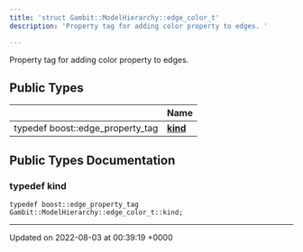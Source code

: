 ```yaml
---
title: 'struct Gambit::ModelHierarchy::edge_color_t'
description: 'Property tag for adding color property to edges. '

---
```









Property tag for adding color property to edges. 

## Public Types

|                | Name           |
| -------------- | -------------- |
| typedef boost::edge_property_tag | **[kind](/documentation/code/main/classes/structgambit_1_1modelhierarchy_1_1edge__color__t/#typedef-kind)**  |

## Public Types Documentation

### typedef kind

```
typedef boost::edge_property_tag Gambit::ModelHierarchy::edge_color_t::kind;
```


-------------------------------

Updated on 2022-08-03 at 00:39:19 +0000